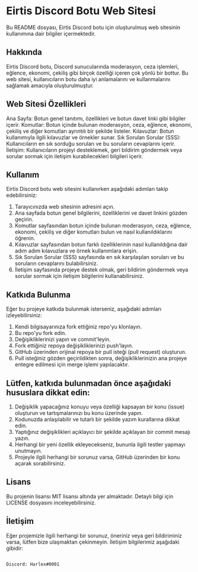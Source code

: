 # Eirtis Discord Botu Web Sitesi

Bu README dosyası, Eirtis Discord botu için oluşturulmuş web sitesinin kullanımına dair bilgiler içermektedir.

## Hakkında
Eirtis Discord botu, Discord sunucularında moderasyon, ceza işlemleri, eğlence, ekonomi, çekiliş gibi birçok özelliği içeren çok yönlü bir bottur. Bu web sitesi, kullanıcıların botu daha iyi anlamalarını ve kullanmalarını sağlamak amacıyla oluşturulmuştur.


## Web Sitesi Özellikleri

Ana Sayfa: Botun genel tanıtımı, özellikleri ve botun davet linki gibi bilgiler içerir.
Komutlar: Botun içinde bulunan moderasyon, ceza, eğlence, ekonomi, çekiliş ve diğer komutları ayrıntılı bir şekilde listeler.
Kılavuzlar: Botun kullanımıyla ilgili kılavuzlar ve örnekler sunar.
Sık Sorulan Sorular (SSS): Kullanıcıların en sık sorduğu soruları ve bu soruların cevaplarını içerir.
İletişim: Kullanıcıların projeyi desteklemek, geri bildirim göndermek veya sorular sormak için iletişim kurabilecekleri bilgileri içerir.

## Kullanım
Eirtis Discord botu web sitesini kullanırken aşağıdaki adımları takip edebilirsiniz:

1. Tarayıcınızda web sitesinin adresini açın.
2. Ana sayfada botun genel bilgilerini, özelliklerini ve davet linkini gözden geçirin.
3. Komutlar sayfasından botun içinde bulunan moderasyon, ceza, eğlence, ekonomi, çekiliş ve diğer komutları bulun ve nasıl kullanıldıklarını öğrenin.
4. Kılavuzlar sayfasından botun farklı özelliklerinin nasıl kullanıldığına dair adım adım kılavuzlara ve örnek kullanımlara erişin.
5. Sık Sorulan Sorular (SSS) sayfasında en sık karşılaşılan soruları ve bu soruların cevaplarını bulabilirsiniz.
6. İletişim sayfasında projeye destek olmak, geri bildirim göndermek veya sorular sormak için iletişim bilgilerini kullanabilirsiniz.

## Katkıda Bulunma
Eğer bu projeye katkıda bulunmak isterseniz, aşağıdaki adımları izleyebilirsiniz:

1. Kendi bilgisayarınıza fork ettiğiniz repo'yu klonlayın.
2. Bu repo'yu fork edin.
3. Değişikliklerinizi yapın ve commit'leyin.
4. Fork ettiğiniz repoya değişikliklerinizi push'layın.
5. GitHub üzerinden orijinal repoya bir pull isteği (pull request) oluşturun.
6. Pull isteğiniz gözden geçirildikten sonra, değişikliklerinizin ana projeye entegre edilmesi için merge işlemi yapılacaktır.

## Lütfen, katkıda bulunmadan önce aşağıdaki hususlara dikkat edin:

1. Değişiklik yapacağınız konuyu veya özelliği kapsayan bir konu (issue) oluşturun ve tartışmalarınızı bu konu üzerinde yapın.
2. Kodunuzda anlaşılabilir ve tutarlı bir şekilde yazım kurallarına dikkat edin.
3. Yaptığınız değişiklikleri açıklayıcı bir şekilde açıklayan bir commit mesajı yazın.
4. Herhangi bir yeni özellik ekleyecekseniz, bununla ilgili testler yapmayı unutmayın.
5. Projeyle ilgili herhangi bir sorunuz varsa, GitHub üzerinden bir konu açarak sorabilirsiniz.

## Lisans
Bu projenin lisansı MIT lisansı altında yer almaktadır. Detaylı bilgi için LICENSE dosyasını inceleyebilirsiniz.

## İletişim
Eğer projemizle ilgili herhangi bir sorunuz, öneriniz veya geri bildiriminiz varsa, lütfen bize ulaşmaktan çekinmeyin. İletişim bilgilerimiz aşağıdaki gibidir:

<pre>
<code>
Discord: Harlex#0001
</code>
</pre>